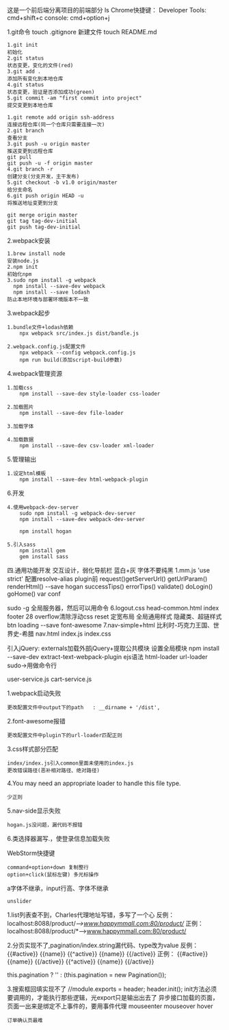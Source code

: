 这是一个前后端分离项目的前端部分  ls
Chrome快捷键：
Developer Tools: cmd+shift+c
console: cmd+option+j

1.git命令
	touch .gitignore
	新建文件
	touch README.md

	1.git init
	初始化
	2.git status
	状态变更，变化的文件(red)
	3.git add .
	添加所有变化到本地仓库  
	4.git status 
	状态变更，验证是否添加成功(green)
	5.git commit -am "first commit into project"
	提交变更到本地仓库

	1.git remote add origin ssh-address
	连接远程仓库(同一个仓库只需要连接一次)
	2.git branch
	查看分支
	3.git push -u origin master
	推送变更到远程仓库
	git pull
	git push -u -f origin master
	4.git branch -r
	创建分支(分支开发，主干发布)
	5.git checkout -b v1.0 origin/master
	给分支命名
	6.git push origin HEAD -u
	将推送地址变更到分支
	
	git merge origin master
	git tag tag-dev-initial
	git push tag-dev-initial
	
2.webpack安装

    1.brew install node
    安装node.js
    2.npm init
    初始化npm	
	3.sudo npm install -g webpack
	  npm install --save-dev webpack 
	  npm install --save lodash
	防止本地环境与部署环境版本不一致
	
3.webpack起步

	1.bundle文件+lodash依赖
        npx webpack src/index.js dist/bandle.js
        
	2.webpack.config.js配置文件
        npx webpack --config webpack.config.js
        npm run build(添加script-build参数)

4.webpack管理资源

    1.加载css
        npm install --save-dev style-loader css-loader

    2.加载图片
        npm install --save-dev file-loader
    
    3.加载字体
    
    4.加载数据
        npm install --save-dev csv-loader xml-loader
        
5.管理输出

    1.设定html模板
        npm install --save-dev html-webpack-plugin

6.开发
    
    4.使用webpack-dev-server
        sudo npm install -g webpack-dev-server
        npm install --save-dev webpack-dev-server
        
        npm install hogan
        
    5.引入sass
        npm install gem
        gem install sass

四.通用功能开发
 交互设计，弱化导航栏 蓝白+灰
 字体不要纯黑
1.mm.js 'use strict'
配置resolve-alias plugin前
request()getServerUrl()
getUrlParam()
renderHtml() --save hogan
successTips() errorTips()
validate()
doLogin()
goHome()
var conf

sudo -g 全局服务器，然后可以用命令 
6.logout.css head-common.html 
index footer 28 overflow清除浮动css reset 定宽布局 全局通用样式
隐藏类、超链样式 btn loading
--save  font-awesome
7.nav-simple+html 
比利时-巧克力王国、世界史-希腊
nav.html index.js index.css

引入jQuery:
  externals加载外部jQuery+提取公共模块
  设置全局模块 
  npm install --save-dev extract-text-webpack-plugin
  ejs语法 html-loader url-loader
sudo→用做命令行

user-service.js 
cart-service.js

1.webpack启动失败
    
    更改配置文件中output下的path   : __dirname + '/dist',
    
2.font-awesome报错
    
    更改配置文件中plugin下的url-loader匹配正则

3.css样式部分匹配

    index/index.js引入common里面未使用的index.js
    更改错误路径(恶补相对路径、绝对路径)
    
4.You may need an appropriate loader to handle this file type.
    
    少正则

5.nav-side显示失败
 
    hogan.js没问题，漏代码不报错
    
6.类选择器漏写.，使登录信息加载失败

WebStorm快捷键
    
    command+option+down 复制整行
    option+click(鼠标左键) 多光标操作
a字体不继承，input行高、字体不继承

    unslider 
    
1.list列表查不到，Charles代理地址写错，多写了一个心
    反例：localhost:8088/product/*-->www.happymmall.com:80/product/*
    正例：localhost:8088/product/*-->www.happymmall.com:80/product/
    
2.分页实现不了,pagination/index.string漏代码、type改为value
    反例：
    {{#active}}
        <span class="pg-item active" data-type="{{value}}">{{name}}</span>
    {{^active}}
        <span class="pg-item" data-type="{{value}}">{{name}}</span>
    {{/active}}
    正例：
    {{#active}}
        <span class="pg-item active" data-value="{{value}}">{{name}}</span>
    {{/active}}
    {{^active}}
        <span class="pg-item" data-value="{{value}}">{{name}}</span>
    {{/active}}

this.pagination ? '' : (this.pagination = new Pagination());

3.搜索框回填实现不了
//module.exports = header;
header.init();
    init方法必须要调用的，才能执行那些逻辑，光export只是输出出去了
    异步接口加载的页面，页面一出来是绑定不上事件的，要用事件代理
    mouseenter mouseover hover 
    
    订单确认页最难
    
    